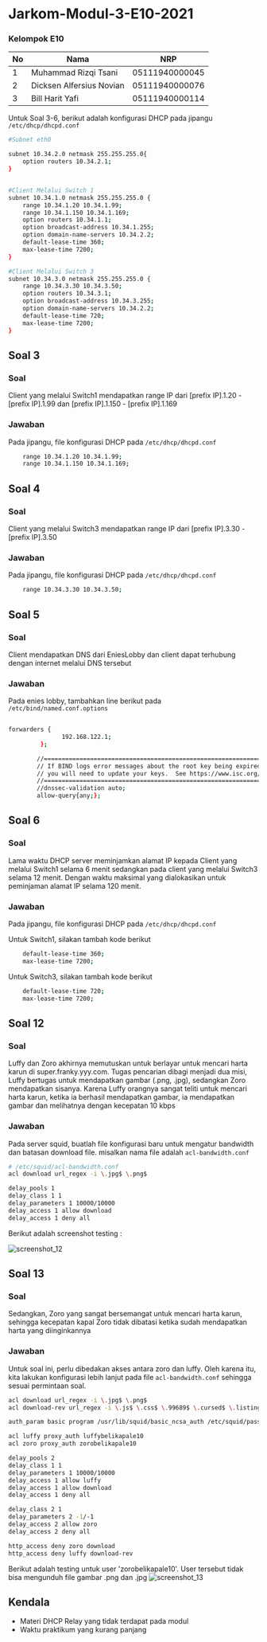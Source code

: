 # Jarkom-Modul-3-E10-2021

### Kelompok E10

| **No** | **Nama** | **NRP** | 
| ------------- | ------------- | --------- |
| 1 | Muhammad Rizqi Tsani  | 05111940000045 | 
| 2 | Dicksen Alfersius Novian | 05111940000076 |
| 3 | Bill Harit Yafi | 05111940000114 |



Untuk Soal 3-6, berikut adalah konfigurasi DHCP pada jipangu ```/etc/dhcp/dhcpd.conf```
```bash
#Subnet eth0

subnet 10.34.2.0 netmask 255.255.255.0{
    option routers 10.34.2.1;
}


#Client Melalui Switch 1
subnet 10.34.1.0 netmask 255.255.255.0 {
    range 10.34.1.20 10.34.1.99;
    range 10.34.1.150 10.34.1.169;
    option routers 10.34.1.1;
    option broadcast-address 10.34.1.255;
    option domain-name-servers 10.34.2.2;
    default-lease-time 360;
    max-lease-time 7200;
}

#Client Melalui Switch 3
subnet 10.34.3.0 netmask 255.255.255.0 {
    range 10.34.3.30 10.34.3.50;
    option routers 10.34.3.1;
    option broadcast-address 10.34.3.255;
    option domain-name-servers 10.34.2.2;
    default-lease-time 720;
    max-lease-time 7200;
}

```

## Soal 3

### Soal
Client yang melalui Switch1 mendapatkan range IP dari [prefix IP].1.20 - [prefix IP].1.99 dan [prefix IP].1.150 - [prefix IP].1.169
### Jawaban
Pada jipangu, file konfigurasi DHCP pada ```/etc/dhcp/dhcpd.conf ```
```bash
    range 10.34.1.20 10.34.1.99;
    range 10.34.1.150 10.34.1.169;
```

## Soal 4

### Soal
Client yang melalui Switch3 mendapatkan range IP dari [prefix IP].3.30 - [prefix IP].3.50 
### Jawaban
Pada jipangu, file konfigurasi DHCP pada ```/etc/dhcp/dhcpd.conf ```
```bash
    range 10.34.3.30 10.34.3.50;
```

## Soal 5

### Soal
Client mendapatkan DNS dari EniesLobby dan client dapat terhubung dengan internet melalui DNS tersebut
### Jawaban
Pada enies lobby, tambahkan line berikut pada ```/etc/bind/named.conf.options```
```bash

forwarders {
               192.168.122.1;
         };

        //=====================================================================$
        // If BIND logs error messages about the root key being expired,
        // you will need to update your keys.  See https://www.isc.org/bind-keys
        //=====================================================================$
        //dnssec-validation auto;
        allow-query{any;};
```
## Soal 6

### Soal
Lama waktu DHCP server meminjamkan alamat IP kepada Client yang melalui Switch1 selama 6 menit sedangkan pada client yang melalui Switch3 selama 12 menit. Dengan waktu maksimal yang dialokasikan untuk peminjaman alamat IP selama 120 menit.
### Jawaban
Pada jipangu, file konfigurasi DHCP pada ```/etc/dhcp/dhcpd.conf ```

Untuk Switch1, silakan tambah kode berikut 
```bash
    default-lease-time 360;
    max-lease-time 7200;
```

Untuk Switch3, silakan tambah kode berikut 
```bash
    default-lease-time 720;
    max-lease-time 7200;
```


## Soal 12

### Soal
Luffy dan Zoro akhirnya memutuskan untuk berlayar untuk mencari harta karun di super.franky.yyy.com. Tugas pencarian dibagi menjadi dua misi, Luffy bertugas untuk mendapatkan gambar (.png, .jpg), sedangkan Zoro mendapatkan sisanya. Karena Luffy orangnya sangat teliti untuk mencari harta karun, ketika ia berhasil mendapatkan gambar, ia mendapatkan gambar dan melihatnya dengan kecepatan 10 kbps

### Jawaban
Pada server squid, buatlah file konfigurasi baru untuk mengatur bandwidth dan batasan download file. misalkan nama file adalah ```acl-bandwidth.conf```
```bash
# /etc/squid/acl-bandwidth.conf
acl download url_regex -i \.jpg$ \.png$

delay_pools 1
delay_class 1 1
delay_parameters 1 10000/10000
delay_access 1 allow download
delay_access 1 deny all
```

Berikut adalah screenshot testing :

![screenshot_12](https://user-images.githubusercontent.com/65166398/141643855-99b6c64d-cae1-4db8-89cf-a11234930def.png)

## Soal 13

### Soal
Sedangkan, Zoro yang sangat bersemangat untuk mencari harta karun, sehingga kecepatan kapal Zoro tidak dibatasi ketika sudah mendapatkan harta yang diinginkannya

### Jawaban
Untuk soal ini, perlu dibedakan akses antara zoro dan luffy. Oleh karena itu, kita lakukan konfigurasi lebih lanjut pada file ```acl-bandwidth.conf``` sehingga sesuai permintaan soal.
```bash
acl download url_regex -i \.jpg$ \.png$
acl download-rev url_regex -i \.js$ \.css$ \.99689$ \.cursed$ \.listingbro$ \.woi$ \.html$

auth_param basic program /usr/lib/squid/basic_ncsa_auth /etc/squid/passwd

acl luffy proxy_auth luffybelikapale10
acl zoro proxy_auth zorobelikapale10

delay_pools 2
delay_class 1 1
delay_parameters 1 10000/10000
delay_access 1 allow luffy
delay_access 1 allow download
delay_access 1 deny all

delay_class 2 1
delay_parameters 2 -1/-1
delay_access 2 allow zoro
delay_access 2 deny all

http_access deny zoro download
http_access deny luffy download-rev

```
Berikut adalah testing untuk user 'zorobelikapale10'. User tersebut tidak bisa mengunduh file gambar .png dan .jpg
![screenshot_13](https://user-images.githubusercontent.com/65166398/141643947-93cade63-aad0-469e-92ae-b0776fbccd8c.png)



## Kendala
- Materi DHCP Relay yang tidak terdapat pada modul
- Waktu praktikum yang kurang panjang
